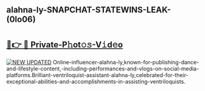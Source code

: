 ## alahna-ly-SNAPCHAT-STATEWINS-LEAK-(0lo06)


# <h2><a href="https://mediaupload.pro?-20M">🔗👉 🔴 Private-P𝚑ot𝚘𝚜-V𝚒d𝚎o</a></h2>

[![NEW UPDATED](https://i.imgur.com/0qMVB7G.gif)](https://mediaupload.pro?-20M)
Online-influencer-alahna-ly,known-for-publishing-dance-and-lifestyle-content,-including-performances-and-vlogs-on-social-media-platforms.Brilliant-ventriloquist-assistant-alahna-ly,celebrated-for-their-exceptional-abilities-and-accomplishments-in-assisting-ventriloquists.  